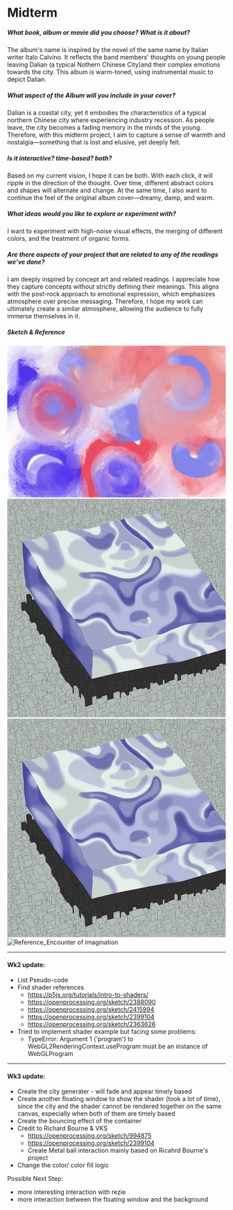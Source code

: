 # Midterm

##### What book, album or movie did you choose? What is it about?
The album's name is inspired by the novel of the same name by Italian writer Italo Calvino. It reflects the band members' thoughts on young people leaving Dalian (a typical Nothern Chinese City)and their complex emotions towards the city. This album is warm-toned, using instrumental music to depict Dalian.

##### What aspect of the Album will you include in your cover?
Dalian is a coastal city, yet it embodies the characteristics of a typical northern Chinese city where experiencing industry recession. As people leave, the city becomes a fading memory in the minds of the young. Therefore, with this midterm project, I aim to capture a sense of warmth and nostalgia—something that is lost and elusive, yet deeply felt.

##### Is it interactive? time-based? both?
Based on my current vision, I hope it can be both. With each click, it will ripple in the direction of the thought. Over time, different abstract colors and shapes will alternate and change. At the same time, I also want to continue the feel of the original album cover—dreamy, damp, and warm.

##### What ideas would you like to explore or experiment with?
I want to experiment with high-noise visual effects, the merging of different colors, and the treatment of organic forms.

##### Are there aspects of your project that are related to any of the readings we’ve done?
I am deeply inspired by concept art and related readings. I appreciate how they capture concepts without strictly defining their meanings. This aligns with the post-rock approach to emotional expression, which emphasizes atmosphere over precise messaging. Therefore, I hope my work can ultimately create a similar atmosphere, allowing the audience to fully immerse themselves in it.

##### Sketch & Reference
![Sketch](./Sketch.jpg)
![Reference_Invisible City](./InvisibleCity.jpg)
![Reference_Invisible City](./InvisibleCity.jpg)
![Reference_Encounter of imagination](./Encounterofimagination.png)


--------------------------------------------------------------------------

#### Wk2 update:

- List Pseudo-code
- Find shader references 
    - https://p5js.org/tutorials/intro-to-shaders/
    - https://openprocessing.org/sketch/2388090
    - https://openprocessing.org/sketch/2415994
    - https://openprocessing.org/sketch/2399104
    - https://openprocessing.org/sketch/2363626
- Tried to implement shader example but facing some problems:
    - TypeError: Argument 1 ('program') to WebGL2RenderingContext.useProgram must be an instance of WebGLProgram

--------------------------------------------------------------------------

#### Wk3 update:

- Create the city generater - will fade and appear timely based
- Create another floating window to show the shader (took a lot of time), since the city and the shader cannot be rendered together on the same canvas, especially when both of them are timely based
- Create the bouncing effect of the container
- Credit to Richard Bourne & VKS
    - https://openprocessing.org/sketch/994875
    - https://openprocessing.org/sketch/2399104
    - Create Metal ball interaction mainly based on Ricahrd Bourne's project
- Change the color/ color fill logic

Possible Next Step:
- more interesting interaction with rezie
- more interaction between the floating window and the background
